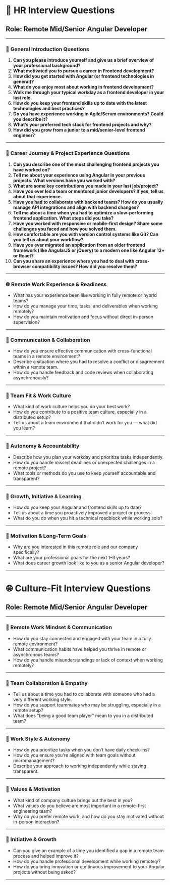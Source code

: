 # 💼 HR Interview Questions

## Role: Remote Mid/Senior Angular Developer

---

### 🌟 **General Introduction Questions**

1. **Can you please introduce yourself and give us a brief overview of your professional background?**
2. **What motivated you to pursue a career in Frontend development?**
3. **How did you get started with Angular (or frontend technologies in general)?**
4. **What do you enjoy most about working in frontend development?**
5. **Walk me through your typical workday as a frontend developer in your last role.**
6. **How do you keep your frontend skills up to date with the latest technologies and best practices?**
7. **Do you have experience working in Agile/Scrum environments? Could you describe it?**
8. **What’s your preferred tech stack for frontend projects and why?**
9. **How did you grow from a junior to a mid/senior-level frontend engineer?**

---

### 🚀 **Career Journey & Project Experience Questions**

1. **Can you describe one of the most challenging frontend projects you have worked on?**
2. **Tell me about your experience using Angular in your previous projects. What versions have you worked with?**
3. **What are some key contributions you made in your last job/project?**
4. **Have you ever led a team or mentored junior developers? If yes, tell us about that experience.**
5. **Have you had to collaborate with backend teams? How do you usually manage API integrations and align with backend changes?**
6. **Tell me about a time when you had to optimize a slow-performing frontend application. What steps did you take?**
7. **Have you worked with responsive or mobile-first design? Share some challenges you faced and how you solved them.**
8. **How comfortable are you with version control systems like Git? Can you tell us about your workflow?**
9. **Have you ever migrated an application from an older frontend framework (like AngularJS or jQuery) to a modern one like Angular 12+ or React?**
10. **Can you share an experience where you had to deal with cross-browser compatibility issues? How did you resolve them?**

---

### 🌐 Remote Work Experience & Readiness

- What has your experience been like working in fully remote or hybrid teams?
- How do you manage your time, tasks, and deliverables when working remotely?
- How do you maintain motivation and focus without direct in-person supervision?

---

### 💬 Communication & Collaboration

- How do you ensure effective communication with cross-functional teams in a remote environment?
- Describe a situation where you had to resolve a conflict or disagreement within a remote team.
- How do you handle feedback and code reviews when collaborating asynchronously?

---

### 🤝 Team Fit & Work Culture

- What kind of work culture helps you do your best work?
- How do you contribute to a positive team culture, especially in a distributed setup?
- Tell us about a team environment that didn’t work for you — what did you learn?

---

### 🧭 Autonomy & Accountability

- Describe how you plan your workday and prioritize tasks independently.
- How do you handle missed deadlines or unexpected challenges in a remote project?
- What tools or methods do you use to keep yourself accountable and transparent?

---

### 🚀 Growth, Initiative & Learning

- How do you keep your Angular and frontend skills up to date?
- Tell us about a time you proactively improved a project or process.
- What do you do when you hit a technical roadblock while working solo?

---

### 🎯 Motivation & Long-Term Goals

- Why are you interested in this remote role and our company specifically?
- What are your professional goals for the next 1–3 years?
- What does career growth look like to you as a senior Angular developer?

---

# 🌐 Culture-Fit Interview Questions

## Role: Remote Mid/Senior Angular Developer

---

### 🧠 Remote Work Mindset & Communication

- How do you stay connected and engaged with your team in a fully remote environment?
- What communication habits have helped you thrive in remote or asynchronous teams?
- How do you handle misunderstandings or lack of context when working remotely?

---

### 🤝 Team Collaboration & Empathy

- Tell us about a time you had to collaborate with someone who had a very different working style.
- How do you support teammates who may be struggling, especially in a remote setup?
- What does "being a good team player" mean to you in a distributed team?

---

### 🧭 Work Style & Autonomy

- How do you prioritize tasks when you don’t have daily check-ins?
- How do you ensure you're aligned with team goals without micromanagement?
- Describe your approach to working independently while staying transparent.

---

### 🎯 Values & Motivation

- What kind of company culture brings out the best in you?
- What values do you believe are most important in a remote-first engineering team?
- Why do you prefer remote work, and how do you stay motivated without in-person interaction?

---

### 🚀 Initiative & Growth

- Can you give an example of a time you identified a gap in a remote team process and helped improve it?
- How do you handle professional development while working remotely?
- How do you bring innovation or continuous improvement to your Angular projects without being asked?

---
